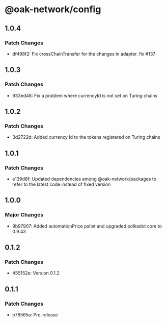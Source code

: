 # @oak-network/config

## 1.0.4

### Patch Changes

- df498f2: Fix crossChainTransfer for the changes in adapter. fix #137

## 1.0.3

### Patch Changes

- 933ed48: Fix a problem where currencyId is not set on Turing chains

## 1.0.2

### Patch Changes

- 3d2722d: Added currency Id to the tokens registered on Turing chains

## 1.0.1

### Patch Changes

- e139d8f: Updated dependencies among @oak-network/packages to refer to the latest code instead of fixed version

## 1.0.0

### Major Changes

- 9b97907: Added automationPrice pallet and upgraded polkadot core to 0.9.43

## 0.1.2

### Patch Changes

- 455152e: Version 0.1.2

## 0.1.1

### Patch Changes

- b76565a: Pre-release
